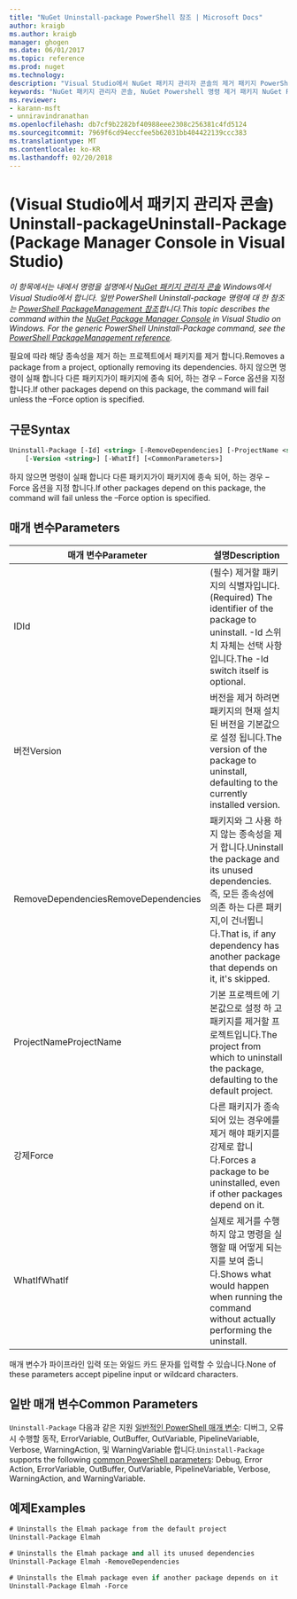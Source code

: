 ```yaml
---
title: "NuGet Uninstall-package PowerShell 참조 | Microsoft Docs"
author: kraigb
ms.author: kraigb
manager: ghogen
ms.date: 06/01/2017
ms.topic: reference
ms.prod: nuget
ms.technology: 
description: "Visual Studio에서 NuGet 패키지 관리자 콘솔의 제거 패키지 PowerShell 명령에 대 한 참조입니다."
keywords: "NuGet 패키지 관리자 콘솔, NuGet Powershell 명령 제거 패키지 NuGet Powershell 참조"
ms.reviewer:
- karann-msft
- unniravindranathan
ms.openlocfilehash: db7cf9b2282bf40988eee2308c256381c4fd5124
ms.sourcegitcommit: 7969f6cd94eccfee5b62031bb404422139ccc383
ms.translationtype: MT
ms.contentlocale: ko-KR
ms.lasthandoff: 02/20/2018
---
```

# <a name="uninstall-package-package-manager-console-in-visual-studio"></a><span data-ttu-id="85d8f-104">(Visual Studio에서 패키지 관리자 콘솔) Uninstall-package</span><span class="sxs-lookup"><span data-stu-id="85d8f-104">Uninstall-Package (Package Manager Console in Visual Studio)</span></span>

<span data-ttu-id="85d8f-105">*이 항목에서는 내에서 명령을 설명에서 [NuGet 패키지 관리자 콘솔](package-manager-console.md) Windows에서 Visual Studio에서 합니다. 일반 PowerShell Uninstall-package 명령에 대 한 참조는 [PowerShell PackageManagement 참조](/powershell/module/packagemanagement/?view=powershell-6)합니다.*</span><span class="sxs-lookup"><span data-stu-id="85d8f-105">*This topic describes the command within the [NuGet Package Manager Console](package-manager-console.md) in Visual Studio on Windows. For the generic PowerShell Uninstall-Package command, see the [PowerShell PackageManagement reference](/powershell/module/packagemanagement/?view=powershell-6).*</span></span>

<span data-ttu-id="85d8f-106">필요에 따라 해당 종속성을 제거 하는 프로젝트에서 패키지를 제거 합니다.</span><span class="sxs-lookup"><span data-stu-id="85d8f-106">Removes a package from a project, optionally removing its dependencies.</span></span> <span data-ttu-id="85d8f-107">하지 않으면 명령이 실패 합니다 다른 패키지가이 패키지에 종속 되어, 하는 경우 – Force 옵션을 지정 합니다.</span><span class="sxs-lookup"><span data-stu-id="85d8f-107">If other packages depend on this package, the command will fail unless the –Force option is specified.</span></span>

## <a name="syntax"></a><span data-ttu-id="85d8f-108">구문</span><span class="sxs-lookup"><span data-stu-id="85d8f-108">Syntax</span></span>

```ps
Uninstall-Package [-Id] <string> [-RemoveDependencies] [-ProjectName <string>] [-Force]
    [-Version <string>] [-WhatIf] [<CommonParameters>]
```

<span data-ttu-id="85d8f-109">하지 않으면 명령이 실패 합니다 다른 패키지가이 패키지에 종속 되어, 하는 경우 – Force 옵션을 지정 합니다.</span><span class="sxs-lookup"><span data-stu-id="85d8f-109">If other packages depend on this package, the command will fail unless the –Force option is specified.</span></span>

## <a name="parameters"></a><span data-ttu-id="85d8f-110">매개 변수</span><span class="sxs-lookup"><span data-stu-id="85d8f-110">Parameters</span></span>

| <span data-ttu-id="85d8f-111">매개 변수</span><span class="sxs-lookup"><span data-stu-id="85d8f-111">Parameter</span></span> | <span data-ttu-id="85d8f-112">설명</span><span class="sxs-lookup"><span data-stu-id="85d8f-112">Description</span></span> |
| --- | --- |
| <span data-ttu-id="85d8f-113">ID</span><span class="sxs-lookup"><span data-stu-id="85d8f-113">Id</span></span> | <span data-ttu-id="85d8f-114">(필수) 제거할 패키지의 식별자입니다.</span><span class="sxs-lookup"><span data-stu-id="85d8f-114">(Required) The identifier of the package to uninstall.</span></span> <span data-ttu-id="85d8f-115">-Id 스위치 자체는 선택 사항입니다.</span><span class="sxs-lookup"><span data-stu-id="85d8f-115">The -Id switch itself is optional.</span></span> |
| <span data-ttu-id="85d8f-116">버전</span><span class="sxs-lookup"><span data-stu-id="85d8f-116">Version</span></span> | <span data-ttu-id="85d8f-117">버전을 제거 하려면 패키지의 현재 설치 된 버전을 기본값으로 설정 됩니다.</span><span class="sxs-lookup"><span data-stu-id="85d8f-117">The version of the package to uninstall, defaulting to the currently installed version.</span></span> |
| <span data-ttu-id="85d8f-118">RemoveDependencies</span><span class="sxs-lookup"><span data-stu-id="85d8f-118">RemoveDependencies</span></span> | <span data-ttu-id="85d8f-119">패키지와 그 사용 하지 않는 종속성을 제거 합니다.</span><span class="sxs-lookup"><span data-stu-id="85d8f-119">Uninstall the package and its unused dependencies.</span></span> <span data-ttu-id="85d8f-120">즉, 모든 종속성에 의존 하는 다른 패키지,이 건너뜁니다.</span><span class="sxs-lookup"><span data-stu-id="85d8f-120">That is, if any dependency has another package that depends on it, it's skipped.</span></span> |
| <span data-ttu-id="85d8f-121">ProjectName</span><span class="sxs-lookup"><span data-stu-id="85d8f-121">ProjectName</span></span> | <span data-ttu-id="85d8f-122">기본 프로젝트에 기본값으로 설정 하 고 패키지를 제거할 프로젝트입니다.</span><span class="sxs-lookup"><span data-stu-id="85d8f-122">The project from which to uninstall the package, defaulting to the default project.</span></span> |
| <span data-ttu-id="85d8f-123">강제</span><span class="sxs-lookup"><span data-stu-id="85d8f-123">Force</span></span> | <span data-ttu-id="85d8f-124">다른 패키지가 종속 되어 있는 경우에를 제거 해야 패키지를 강제로 합니다.</span><span class="sxs-lookup"><span data-stu-id="85d8f-124">Forces a package to be uninstalled, even if other packages depend on it.</span></span> |
| <span data-ttu-id="85d8f-125">WhatIf</span><span class="sxs-lookup"><span data-stu-id="85d8f-125">WhatIf</span></span> | <span data-ttu-id="85d8f-126">실제로 제거를 수행 하지 않고 명령을 실행할 때 어떻게 되는지를 보여 줍니다.</span><span class="sxs-lookup"><span data-stu-id="85d8f-126">Shows what would happen when running the command without actually performing the uninstall.</span></span> |

<span data-ttu-id="85d8f-127">매개 변수가 파이프라인 입력 또는 와일드 카드 문자를 입력할 수 있습니다.</span><span class="sxs-lookup"><span data-stu-id="85d8f-127">None of these parameters accept pipeline input or wildcard characters.</span></span>

## <a name="common-parameters"></a><span data-ttu-id="85d8f-128">일반 매개 변수</span><span class="sxs-lookup"><span data-stu-id="85d8f-128">Common Parameters</span></span>

<span data-ttu-id="85d8f-129">`Uninstall-Package` 다음과 같은 지원 [일반적인 PowerShell 매개 변수](http://go.microsoft.com/fwlink/?LinkID=113216): 디버그, 오류 시 수행할 동작, ErrorVariable, OutBuffer, OutVariable, PipelineVariable, Verbose, WarningAction, 및 WarningVariable 합니다.</span><span class="sxs-lookup"><span data-stu-id="85d8f-129">`Uninstall-Package` supports the following [common PowerShell parameters](http://go.microsoft.com/fwlink/?LinkID=113216): Debug, Error Action, ErrorVariable, OutBuffer, OutVariable, PipelineVariable, Verbose, WarningAction, and WarningVariable.</span></span>

## <a name="examples"></a><span data-ttu-id="85d8f-130">예제</span><span class="sxs-lookup"><span data-stu-id="85d8f-130">Examples</span></span>

```ps
# Uninstalls the Elmah package from the default project
Uninstall-Package Elmah

# Uninstalls the Elmah package and all its unused dependencies
Uninstall-Package Elmah -RemoveDependencies 

# Uninstalls the Elmah package even if another package depends on it
Uninstall-Package Elmah -Force
```
